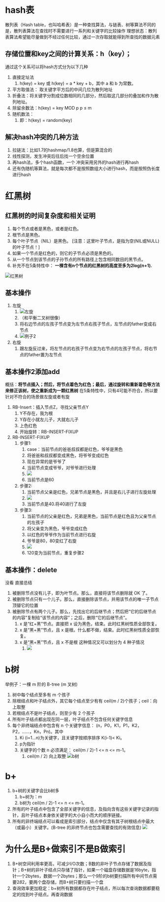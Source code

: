 # hash表

散列表（Hash table，也叫哈希表）是一种查找算法，与链表、树等算法不同的是，散列表算法在查找时不需要进行一系列和关键字的比较操作
理想状态：散列表算法希望能尽量做到不经过任何比较，通过一次存取就能得到所查找的数据元素

## 存储位置和key之间的计算关系：h（key）；

通过这个关系可以将hash方式分为以下几种

1. 直接定址法
   1. h(key) = key 或 h(key) = a * key + b，其中 a 和 b 为常数。
2. 平方取值法： 取关键字平方后的中间几位为散列地址
3. 折叠法：将关键字分割成位数相同的几部分，然后取这几部分的叠加和作为散列地址。
4. 除留余数法：h(key) = key MOD p p ≤ m
5. 随机数法：
   1. 即：h(key) = random(key)

## 解决hash冲突的几种方法

1. 拉链法：比如1.7的hashmap/1.8也算，但是算混合的
2. 线性探测，发生冲突后往后找一个空余位置
3. 再hash法，多个hash函数，一个 冲突采用另外的hash进行再hash
4. 还有伪随机等算法，就是每次都不是按照数组大小进行hash，而是按照伪长度进行hash

# 红黑树

## 红黑树的时间复杂度和相关证明

1. 每个节点或者是黑色，或者是红色。
2. 根节点是黑色。
3. 每个叶子节点（NIL）是黑色。 [注意：这里叶子节点，是指为空(NIL或NULL)的叶子节点！]
4. 如果一个节点是红色的，则它的子节点必须是黑色的。
5. 从一个节点到该节点的子孙节点的所有路径上包含相同数目的黑节点。
6. 补充不在5条特性中： **一棵含有n个节点的红黑树的高度至多为2log(n+1).**

![红黑树](/技术学习流程/pic/2023-07-06-15-46-44.png)

## 基本操作

1. 左旋
   1. ![左旋](/技术学习流程/pic/2023-07-06-15-51-51.png)
   2. （和平衡二叉树很像）
   3. 将右边节点的左孩子节点变为左节点右孩子节点，左节点的father变成右节点
   4. ![例子2](/技术学习流程/pic/2023-07-06-15-53-47.png)
2. 右旋
   1. 跟左旋反过来，将左节点的右孩子节点变为右节点的左孩子节点，将右节点的father置为左节点

## 基本操作2添加add

概括：**将节点插入；然后，将节点着色为红色；最后，通过旋转和重新着色等方法来修正该树，使之重新成为一颗红黑树**
在5条特性中，只有4可能不符合，所以要针对不符合的场景做左旋或者有旋

1. RB-Insert：插入节点Z，寻找父亲节点Y
   1. Y不存在，我为根
   2. Y存在小就左儿子，大就右儿子
   3. 上色红色
   4. 开始旋转：RB-INSERT-FIXUP
2. RB-INSERT-FIXUP
   1. 步骤1:
      1. case：当前节点的爸爸叔叔都是红色，爷爷是黑色
      2. 将爸爸和叔叔都变成黑色，将爷爷变成红色
      3. 现在异常的是爷爷了
      4. 当前节点变成爷爷，对爷爷进行处理
      5. ![](/技术学习流程/pic/2023-07-06-16-33-13.png)
      6. 当前节点是60
   2. 步骤2:
      1. 当前节点父亲是红色，兄弟节点是黑色，并且是右儿子进行左旋处理
      2. ![](/技术学习流程/pic/2023-07-06-16-38-41.png)
      3. 当前节点是40.将40进行了左旋
   3. 步骤3:
      1. 当前节点的父亲是红色，兄弟是黑色，当前节点是红色且为父亲节点的左孩子
      2. 将父亲变为黑色，爷爷变成红色
      3. 以红色的爷爷作为当前节点进行右旋
      4. 爷爷是80，80变红了右旋
      5. ![](/技术学习流程/pic/2023-07-06-16-44-10.png)
      6. 120变为当前节点，重复步骤2

## 基本操作：delete

没看
直接总结

1. 被删除节点没有儿子，即为叶节点。那么，直接将该节点删除就 OK 了。
2. 被删除节点只有一个儿子。那么，直接删除该节点，并用该节点的唯一子节点顶替它的位置
3. 被删除节点有两个儿子。那么，先找出它的后继节点；然后把“它的后继节点的内容”复制给“该节点的内容”；之后，删除“它的后继节点”。
   1. x 是“红+黑”节点。直接把 x 设为黑色，结束。此时红黑树性质全部恢复。
   2. x 是“黑+黑”节点，且 x 是根。什么都不做，结束。此时红黑树性质全部恢复。
   3. x 是“黑+黑”节点，且 x 不是根 这种情况又可以划分为 4 种子情况
      1. ![](/技术学习流程/pic/2023-07-06-17-26-37.png)

# b树

举例子：一棵 m 阶的 B-tree (m 叉树)

1. 树中每个结点至多有 m 个孩子
2. 除根结点和叶子结点外，其它每个结点至少有有 ceil(m / 2)个孩子；ceil：向上取整
3. 若根结点不是叶子结点，则至少有 2 个孩子
4. 所有叶子结点都出现在同一层，叶子结点不包含任何关键字信息
5. 每个非终端结点中包含有 n 个关键字信息： (n，P0，K1，P1，K2，P2，......，Kn，Pn)。其中
   1. Ki (i=1...n)为关键字，且关键字按顺序排序 K(i-1)< Ki。
   2. p为指针
   3. 关键字的个数 n 必须满足： ceil(m / 2)-1 <= n <= m-1。
      1. ceil(m / 2) 向上取整
         ![b树](/技术学习流程/pic/2023-07-06-17-44-26.png)

# b+

1. b+树的关键字会比b树多
   1. b+树为：m 
   2. b树为 ceil(m / 2)-1 <= n <= m-1。
2. 所有的叶子结点中包含了全部关键字的信息，及指向含有这些关键字记录的指针，且叶子结点本身依关键字的大小自小而大的顺序链接。
3. 所有的非终端结点可以看成是索引部分，结点中仅含有其子树根结点中最大（或最小）关键字。(B-tree 的非终节点也包含需要查找的有效信息)
   ![](/技术学习流程/pic/2023-07-06-17-48-37.png)

# 为什么是B+做索引不是B做索引

1. B+树空间利用率更高，可减少I/O次数；B数的非叶子节点存储了数据及指针；B+树的非叶子结点只存储了指针，如果一个磁盘存储数据是16byte，指针一个2bytes，数据一个2bytes；那么一个9阶的b树要扫描所有中间节点需要2*8*2，要两个盘存储，而B+树只要扫描一个盘
2. 查询效率更加稳定：b+树所有数据都存在叶子结点，所以每次查询数据都要稳定的找到叶子结点。再查询数据